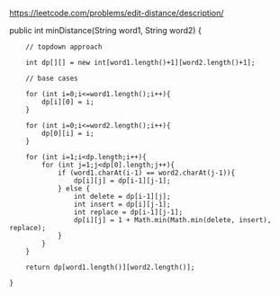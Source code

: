 https://leetcode.com/problems/edit-distance/description/

public int minDistance(String word1, String word2) {
        

        // topdown approach

        int dp[][] = new int[word1.length()+1][word2.length()+1];

        // base cases 

        for (int i=0;i<=word1.length();i++){
            dp[i][0] = i;
        }

        for (int i=0;i<=word2.length();i++){
            dp[0][i] = i;
        }

        for (int i=1;i<dp.length;i++){
            for (int j=1;j<dp[0].length;j++){
                if (word1.charAt(i-1) == word2.charAt(j-1)){
                    dp[i][j] = dp[i-1][j-1];
                } else {
                    int delete = dp[i-1][j];
                    int insert = dp[i][j-1];
                    int replace = dp[i-1][j-1];
                    dp[i][j] = 1 + Math.min(Math.min(delete, insert), replace);
                }
            }
        }

        return dp[word1.length()][word2.length()];

    }
